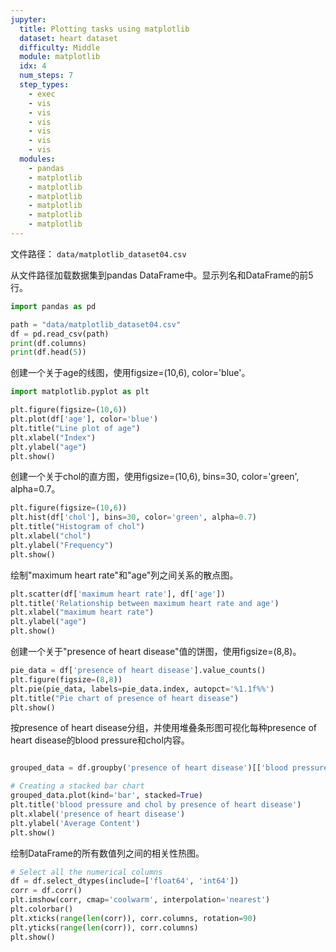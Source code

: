 ```yaml
---
jupyter:
  title: Plotting tasks using matplotlib
  dataset: heart dataset
  difficulty: Middle
  module: matplotlib
  idx: 4
  num_steps: 7
  step_types:
    - exec
    - vis
    - vis
    - vis
    - vis
    - vis
    - vis    
  modules:
    - pandas
    - matplotlib
    - matplotlib
    - matplotlib
    - matplotlib
    - matplotlib
    - matplotlib
---
```


文件路径： `data/matplotlib_dataset04.csv`

从文件路径加载数据集到pandas DataFrame中。显示列名和DataFrame的前5行。

```python
import pandas as pd

path = "data/matplotlib_dataset04.csv"
df = pd.read_csv(path)
print(df.columns)
print(df.head(5))
```

创建一个关于age的线图，使用figsize=(10,6), color='blue'。
    
```python
import matplotlib.pyplot as plt

plt.figure(figsize=(10,6))
plt.plot(df['age'], color='blue')
plt.title("Line plot of age")
plt.xlabel("Index")
plt.ylabel("age")
plt.show()
```

创建一个关于chol的直方图，使用figsize=(10,6), bins=30, color='green', alpha=0.7。

```python
plt.figure(figsize=(10,6))
plt.hist(df['chol'], bins=30, color='green', alpha=0.7)
plt.title("Histogram of chol")
plt.xlabel("chol")
plt.ylabel("Frequency")
plt.show()
```

绘制"maximum heart rate"和"age"列之间关系的散点图。

```python
plt.scatter(df['maximum heart rate'], df['age'])
plt.title('Relationship between maximum heart rate and age')
plt.xlabel("maximum heart rate")
plt.ylabel("age")
plt.show()
```

创建一个关于"presence of heart disease"值的饼图，使用figsize=(8,8)。

```python
pie_data = df['presence of heart disease'].value_counts()
plt.figure(figsize=(8,8))
plt.pie(pie_data, labels=pie_data.index, autopct='%1.1f%%')
plt.title("Pie chart of presence of heart disease")
plt.show()
```

按presence of heart disease分组，并使用堆叠条形图可视化每种presence of heart disease的blood pressure和chol内容。

```python

grouped_data = df.groupby('presence of heart disease')[['blood pressure', 'chol']].mean()

# Creating a stacked bar chart
grouped_data.plot(kind='bar', stacked=True)
plt.title('blood pressure and chol by presence of heart disease')
plt.xlabel('presence of heart disease')
plt.ylabel('Average Content')
plt.show()
```

绘制DataFrame的所有数值列之间的相关性热图。

```python
# Select all the numerical columns
df = df.select_dtypes(include=['float64', 'int64'])
corr = df.corr()
plt.imshow(corr, cmap='coolwarm', interpolation='nearest')
plt.colorbar()
plt.xticks(range(len(corr)), corr.columns, rotation=90)
plt.yticks(range(len(corr)), corr.columns)
plt.show()
```